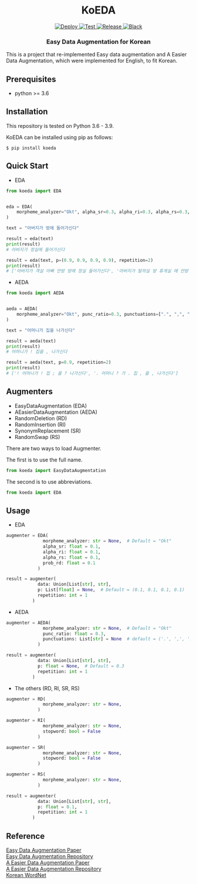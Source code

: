 <h1 align="center">
KoEDA
</h1>
<p align="center">
    <a href="https://github.com/toriving/KoEDA/actions">
        <img alt="Deploy" src="https://github.com/toriving/KoEDA/workflows/deploy/badge.svg">
    </a>
    <a href="https://github.com/toriving/KoEDA/actions">
        <img alt="Test" src="https://github.com/toriving/KoEDA/workflows/test/badge.svg">
    </a>
    <a href="https://github.com/toriving/KoEDA/releases">
        <img alt="Release" src="https://img.shields.io/github/release/toriving/KoEDA.svg">
    </a>
    <a href="https://github.com/psf/black">
        <img alt="Black" src="https://img.shields.io/badge/code%20style-black-000000.svg">
    </a>
</p>

<h3 align="center">
<p>Easy Data Augmentation for Korean
</h3>

This is a project that re-implemented Easy data augmentation and A Easier Data Augmentation, which were implemented for English, to fit Korean.

## Prerequisites
- python >= 3.6

## Installation
This repository is tested on Python 3.6 - 3.9.  

KoEDA can be installed using pip as follows:
```shell script
$ pip install koeda
```

## Quick Start
- EDA
```python
from koeda import EDA


eda = EDA(
    morpheme_analyzer="Okt", alpha_sr=0.3, alpha_ri=0.3, alpha_rs=0.3, prob_rd=0.3
)

text = "아버지가 방에 들어가신다"

result = eda(text)
print(result)
# 아버지가 정실에 들어가신다

result = eda(text, p=(0.9, 0.9, 0.9, 0.9), repetition=2)
print(result)
# ['아버지가 객실 아빠 안방 방에 정실 들어가신다', '아버지가 탈의실 방 휴게실 에 안방 탈의실 들어가신다']
```

- AEDA
```python
from koeda import AEDA


aeda = AEDA(
    morpheme_analyzer="Okt", punc_ratio=0.3, punctuations=[".", ",", "!", "?", ";", ":"]
)

text = "어머니가 집을 나가신다"

result = aeda(text)
print(result)
# 어머니가 ! 집을 , 나가신다

result = aeda(text, p=0.9, repetition=2)
print(result)
# ['! 어머니가 ! 집 ; 을 ? 나가신다', '. 어머니 ? 가 . 집 , 을 , 나가신다']
```
## Augmenters
- EasyDataAugmentation (EDA)
- AEasierDataAugmentation (AEDA)
- RandomDeletion (RD)
- RandomInsertion (RI)
- SynonymReplacement (SR)
- RandomSwap (RS)

There are two ways to load Augmenter.
  
The first is to use the full name.
```python
from koeda import EasyDataAugmentation
```
The second is to use abbreviations.
```python
from koeda import EDA
```

## Usage
- EDA
```python
augmenter = EDA(
              morpheme_analyzer: str = None,  # Default = "Okt"
              alpha_sr: float = 0.1,
              alpha_ri: float = 0.1,
              alpha_rs: float = 0.1,
              prob_rd: float = 0.1
            )

result = augmenter(
            data: Union[List[str], str], 
            p: List[float] = None,  # Default = (0.1, 0.1, 0.1, 0.1)
            repetition: int = 1
          )
```

- AEDA
```python
augmenter = AEDA(
              morpheme_analyzer: str = None,  # Default = "Okt"
              punc_ratio: float = 0.3,
              punctuations: List[str] = None  # default = ('.', ',', '!', '?', ';', ':')
            )

result = augmenter(
            data: Union[List[str], str], 
            p: float = None,  # Default = 0.3 
            repetition: int = 1
          )
```

- The others (RD, RI, SR, RS)
```python
augmenter = RD(
              morpheme_analyzer: str = None, 
            )

augmenter = RI(
              morpheme_analyzer: str = None, 
              stopword: bool = False
            )

augmenter = SR(
              morpheme_analyzer: str = None, 
              stopword: bool = False
            )

augmenter = RS(
              morpheme_analyzer: str = None, 
            )

result = augmenter(
            data: Union[List[str], str], 
            p: float = 0.1,
            repetition: int = 1
          )
```

## Reference
[Easy Data Augmentation Paper](https://www.aclweb.org/anthology/D19-1670.pdf)  
[Easy Data Augmentation Repository](https://github.com/jasonwei20/eda_nlp)  
[A Easier Data Augmentation Paper](https://arxiv.org/pdf/2108.13230.pdf)  
[A Easier Data Augmentation Repository](https://github.com/akkarimi/aeda_nlp)  
[Korean WordNet](http://wordnet.kaist.ac.kr/)
